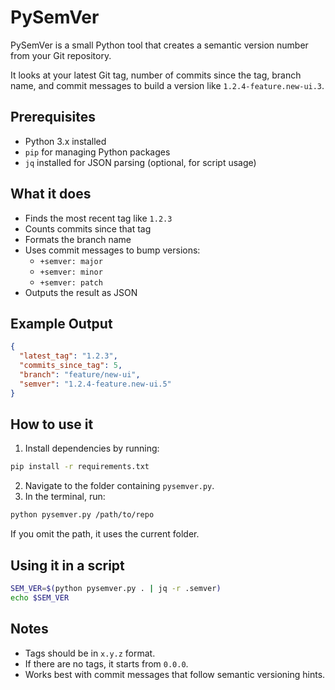 # PySemVer

PySemVer is a small Python tool that creates a semantic version number from your Git repository.

It looks at your latest Git tag, number of commits since the tag, branch name, and commit messages to build a version like `1.2.4-feature.new-ui.3`.

## Prerequisites

- Python 3.x installed
- `pip` for managing Python packages
- `jq` installed for JSON parsing (optional, for script usage)

## What it does

- Finds the most recent tag like `1.2.3`
- Counts commits since that tag
- Formats the branch name
- Uses commit messages to bump versions:
  - `+semver: major`
  - `+semver: minor`
  - `+semver: patch`
- Outputs the result as JSON

## Example Output

```json
{
  "latest_tag": "1.2.3",
  "commits_since_tag": 5,
  "branch": "feature/new-ui",
  "semver": "1.2.4-feature.new-ui.5"
}
```

## How to use it
 
1. Install dependencies by running:

```bash
pip install -r requirements.txt
```

2. Navigate to the folder containing `pysemver.py`.  
3. In the terminal, run:

```bash
python pysemver.py /path/to/repo
```

If you omit the path, it uses the current folder.

## Using it in a script

```bash
SEM_VER=$(python pysemver.py . | jq -r .semver)
echo $SEM_VER
```

## Notes

- Tags should be in `x.y.z` format.
- If there are no tags, it starts from `0.0.0`.
- Works best with commit messages that follow semantic versioning hints.
